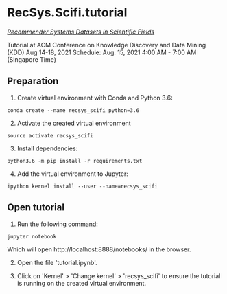 # RecSys.Scifi.tutorial

[*Recommender Systems Datasets in Scientific Fields*](https://lasigebiotm.github.io/RecSys.Scifi/)

Tutorial at ACM Conference on Knowledge Discovery and Data Mining (KDD)
Aug 14-18, 2021 Schedule: Aug. 15, 2021 4:00 AM - 7:00 AM (Singapore Time)


## Preparation

1. Create virtual environment with Conda and Python 3.6:

```
conda create --name recsys_scifi python=3.6
```

2. Activate the created virtual environment

```
source activate recsys_scifi
```

3. Install dependencies:

```
python3.6 -m pip install -r requirements.txt
```

4. Add the virtual environment to Jupyter:

```
ipython kernel install --user --name=recsys_scifi
```

## Open tutorial

1. Run the following command:

```
jupyter notebook
```

Which will open http://localhost:8888/notebooks/ in the browser.

2. Open the file 'tutorial.ipynb'.

3. Click on 'Kernel' > 'Change kernel' > 'recsys_scifi' to ensure the tutorial is running on the created virtual environment.
